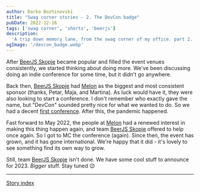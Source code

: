 ```yaml
---
author: Darko Bozhinovski
title: "Swag corner stories - 2. The DevCon badge"
pubDate: 2022-12-16
tags: ['swag corner', 'shorts', 'beerjs']
description:
  'A trip down memory lane, from the swag corner of my office. part 2.'
ogImage: '/devcon_badge.webp'
---
```


After [BeerJS Skopje](https://beerjs.mk) became popular and filled the event venues consistently, we started thinking about doing more. We've been discussing doing an indie conference for some time, but it didn't go anywhere.

Back then, [BeerJS Skopje](https://beerjs.mk) had [Melon](https://melontech.com) as the biggest and most consistent sponsor (thanks, Petar, Maja, and Martina). As luck would have it, they were also looking to start a conference. I don't remember who exactly gave the name, but "DevCon" sounded pretty nice for what we wanted to do. So we had a decent [first conference](https://devcon.dev). After this, the pandemic happened.

Fast forward to May 2022, the people at [Melon](https://melontech.com) had a renewed interest in making this thing happen again, and team [BeerJS Skopje](https://beerjs.mk) offered to help once again. So I got to MC the conference (again). Since then, the event has grown, and it has gone international. We're happy that it did - it's lovely to see something find its own way to grow.

Still, team [BeerJS Skopje](https://beerjs.mk) isn't done. We have some cool stuff to announce for 2023. _Bigger_ stuff. Stay tuned 😉

---

[Story index](posts/swag-corner-stories---intro#story-index)